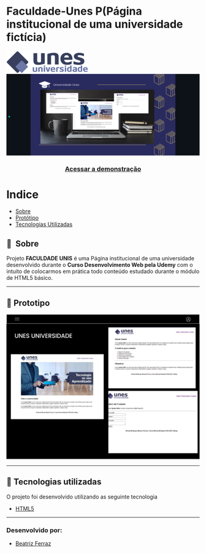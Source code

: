 # Faculdade-Unes P(Página institucional de uma universidade fictícia)

![alt text](Imagens/logo.png)
![alt text](Imagens/prototipoUnes.png)

<h3 align="center">
    <a href="">Acessar a demonstração</a>
<h3 >

# Indice

- [Sobre](#-sobre)
- [Protótipo](#-prototipo)
- [Tecnologias Utilizadas](#-tecnologias-utilizadas)

## 🔖&nbsp; Sobre

Projeto **FACULDADE UNIS** é uma Página institucional de uma universidade desenvolvido durante o **Curso Desenvolvimento Web pela Udemy** com o intuito de colocarmos em prática todo conteúdo estudado durante o módulo de HTML5 básico.

---
## 🚀 Prototipo
![alt text](Imagens/UIPrototype.jpg)

---

## 🚀 Tecnologias utilizadas

O projeto foi desenvolvido utilizando as seguinte tecnologia

- [HTML5](https://www.w3schools.com/html/)


---
### Desenvolvido por:
* [Beatriz Ferraz](https://github.com/bea-ferraz)
